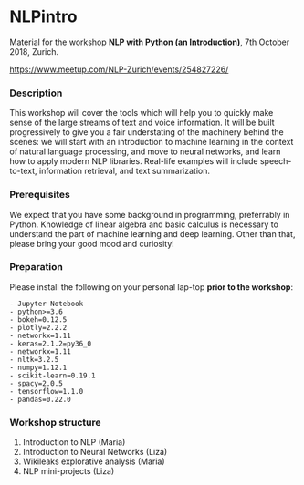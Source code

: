 # NLPintro

Material for the workshop **NLP with Python (an Introduction)**, 7th October 2018, Zurich.

https://www.meetup.com/NLP-Zurich/events/254827226/


### Description

This workshop will cover the tools which will help you to quickly make sense of the large streams of text and voice information. It will be built progressively to give you a fair understating of the machinery behind the scenes: we will start with an introduction to machine learning in the context of natural language processing, and move to neural networks, and learn how to apply modern NLP libraries. Real-life examples will include speech-to-text, information retrieval, and text summarization.


### Prerequisites

We expect that you have some background in programming, preferrably in Python. Knowledge of linear algebra and basic calculus is necessary to understand the part of machine learning and deep learning. Other than that, please bring your good mood and curiosity!


### Preparation

Please install the following on your personal lap-top **prior to the workshop**:
~~~
- Jupyter Notebook
- python>=3.6
- bokeh=0.12.5
- plotly=2.2.2
- networkx=1.11
- keras=2.1.2=py36_0
- networkx=1.11
- nltk=3.2.5
- numpy=1.12.1
- scikit-learn=0.19.1
- spacy=2.0.5
- tensorflow=1.1.0
- pandas=0.22.0
~~~

### Workshop structure

1. Introduction to NLP (Maria)
2. Introduction to Neural Networks (Liza)
3. Wikileaks explorative analysis (Maria)
4. NLP mini-projects (Liza)





